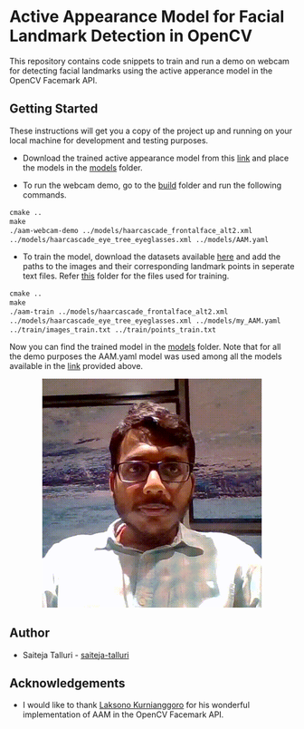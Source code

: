 # Active Appearance Model for Facial Landmark Detection in OpenCV
This repository contains code snippets to train and run a demo on webcam for detecting facial landmarks using the active apperance model in the OpenCV Facemark API.
 

## Getting Started

These instructions will get you a copy of the project up and running on your local machine for development and testing purposes.

* Download the trained active appearance model from this [link](https://drive.google.com/open?id=1vE3sbc8vJY2M_s-BnRv-GGcXBEtd_gfI) and place the models in the [models](./models/) folder. 

* To run the webcam demo, go to the [build](./build) folder and run the following commands.
```
cmake ..
make
./aam-webcam-demo ../models/haarcascade_frontalface_alt2.xml ../models/haarcascade_eye_tree_eyeglasses.xml ../models/AAM.yaml
```
* To train the model, download the datasets available [here](https://ibug.doc.ic.ac.uk/resources/facial-point-annotations/) and add the paths to the images and their corresponding landmark points in seperate text files. Refer [this](./train/) folder for the files used for training.
```
cmake ..
make
./aam-train ../models/haarcascade_frontalface_alt2.xml ../models/haarcascade_eye_tree_eyeglasses.xml ../models/my_AAM.yaml ../train/images_train.txt ../train/points_train.txt
```
Now you can find the trained model in the [models](./models/) folder. Note that for all the demo purposes the AAM.yaml model was used among all the models available in the [link](https://drive.google.com/open?id=1vE3sbc8vJY2M_s-BnRv-GGcXBEtd_gfI) provided above.

<p align='center'>
  <img src='./output/webcam_landmarks.gif' alt='input'/>
</p>

## Author

* Saiteja Talluri - [saiteja-talluri](https://github.com/saiteja-talluri)

## Acknowledgements

* I would like to thank [Laksono Kurnianggoro](https://github.com/kurnianggoro) for his wonderful implementation of AAM in the OpenCV Facemark API.
